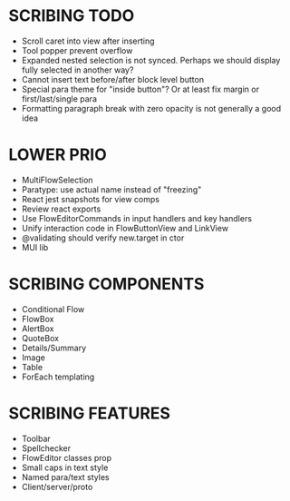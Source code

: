 SCRIBING TODO
=============
- Scroll caret into view after inserting
- Tool popper prevent overflow
- Expanded nested selection is not synced. Perhaps we should display fully selected in another way?
- Cannot insert text before/after block level button
- Special para theme for "inside button"? Or at least fix margin or first/last/single para
- Formatting paragraph break with zero opacity is not generally a good idea

LOWER PRIO
==========
- MultiFlowSelection
- Paratype: use actual name instead of "freezing"
- React jest snapshots for view comps
- Review react exports
- Use FlowEditorCommands in input handlers and key handlers
- Unify interaction code in FlowButtonView and LinkView
- @validating should verify new.target in ctor
- MUI lib

SCRIBING COMPONENTS
===================
- Conditional Flow
- FlowBox
- AlertBox
- QuoteBox
- Details/Summary
- Image
- Table
- ForEach templating


SCRIBING FEATURES
=================
- Toolbar
- Spellchecker
- FlowEditor classes prop
- Small caps in text style
- Named para/text styles
- Client/server/proto
